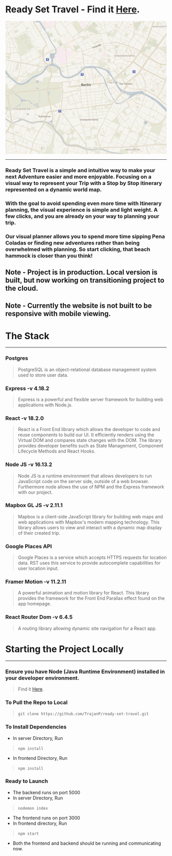# Ready Set Travel - Find it [Here](https://ready-set-travel-app.com).
![Alt text](frontend/src/media/maps/berlin.png?raw=true "Title")
- - - 
### Ready Set Travel is a simple and intuitive way to make your next Adventure easier and more enjoyable. Focusing on a visual way to represent your Trip with a Stop by Stop itinerary represented on a dynamic world map.
### With the goal to avoid spending even more time with Itinerary planning, the visual experience is simple and light weight. A few clicks, and you are already on your way to planning your trip.  
### Our visual planner allows you to spend more time sipping Pena Coladas or finding new adventures rather than being overwhelmed with planning. So start clicking, that beach hammock is closer than you think!
  
## Note - Project is in production. Local version is built, but now working on transitioning project to the cloud.
## Note - Currently the website is not built to be responsive with mobile viewing.
# The Stack
- - -
### Postgres
> PostgreSQL is an object-relational database management system used to store user data.

### Express -v 4.18.2
>  Express is a powerful and flexible server framework for building web applications with Node.js. 

### React -v 18.2.0
> React is a Front End library which allows the developer to code and reuse components to build our UI. It efficiently renders using the Virtual DOM and compares state changes with the DOM. The library provides developer benefits such as State Management, Component Lifecycle Methods and React Hooks. 

### Node JS -v 16.13.2
> Node JS is a runtime environment that allows developers to run JavaScript code on the server side, outside of a web browser. Furthermore node allows the use of NPM and the Express framework with our project.

### Mapbox GL JS -v 2.11.1
> Mapbox is a client-side JavaScript library for building web maps and web applications with Mapbox's modern mapping technology.
> This library allows users to view and interact with a dynamic map display of their created trip. 

### Google Places API
> Google Places is a service which accepts HTTPS requests for location data. RST uses this service to provide autocomplete capabilities for user location input.
### Framer Motion -v 11.2.11
> A powerful animation and motion library for React. 
> This library provides the framework for the Front End Parallax effect found on the app homepage. 

### React Router Dom -v 6.4.5
> A routing library allowing dynamic site navigation for a React app.

# Starting the Project Locally
- - -
### Ensure you have Node (Java Runtime Environment) installed in your developer environment.   
> Find it [Here](https://nodejs.org/en/download/package-manager).
### To Pull the Repo to Local
> `git clone https://github.com/TrajanP/ready-set-travel.git`
### To Install Dependencies
- In server Directory, Run
> `npm install`
- In frontend Directory, Run
> `npm install`
### Ready to Launch
- The backend runs on port 5000
- In server Directory, Run
> `nodemon index`
- The frontend runs on port 3000
- In frontend directory, Run
> `npm start`
- Both the frontend and backend should be running and communicating now.
